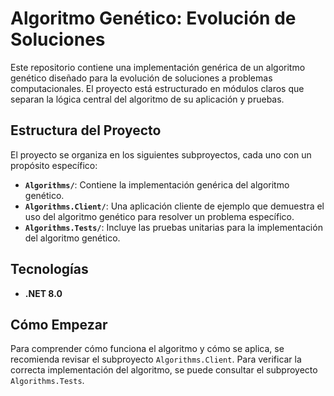 # Algoritmo Genético: Evolución de Soluciones

Este repositorio contiene una implementación genérica de un algoritmo genético diseñado para la evolución de soluciones a problemas computacionales. El proyecto está estructurado en módulos claros que separan la lógica central del algoritmo de su aplicación y pruebas.

## Estructura del Proyecto

El proyecto se organiza en los siguientes subproyectos, cada uno con un propósito específico:

*   **`Algorithms/`**: Contiene la implementación genérica del algoritmo genético.
*   **`Algorithms.Client/`**: Una aplicación cliente de ejemplo que demuestra el uso del algoritmo genético para resolver un problema específico.
*   **`Algorithms.Tests/`**: Incluye las pruebas unitarias para la implementación del algoritmo genético.

## Tecnologías

*   **.NET 8.0** 

## Cómo Empezar

Para comprender cómo funciona el algoritmo y cómo se aplica, se recomienda revisar el subproyecto `Algorithms.Client`. Para verificar la correcta implementación del algoritmo, se puede consultar el subproyecto `Algorithms.Tests`.
